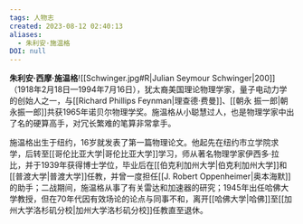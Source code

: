 ```yaml
---
tags: 人物志
created: 2023-08-12 02:40:13
aliases:
  - 朱利安·施温格
DOI: null
---
```


**朱利安·西摩·施温格**![[Schwinger.jpg#R|Julian Seymour Schwinger|200]]（1918年2月18日—1994年7月16日），犹太裔美国理论物理学家，量子电动力学的创始人之一，与[[Richard Phillips Feynman|理查德·费曼]]、[[朝永 振一郎|朝永振一郎]]共获1965年诺贝尔物理学奖。施温格从小聪慧过人，也是物理学家中出了名的硬算高手，对冗长繁难的笔算非常拿手。

施温格出生于纽约，16岁就发表了第一篇物理论文。他起先在纽约市立学院求学，后转至[[哥伦比亚大学|哥伦比亚大学]]学习，师从著名物理学家伊西多·拉比，并于1939年获得博士学位，毕业后在[[伯克利加州大学|伯克利加州大学]]和[[普渡大学|普渡大学]]任教，并曾一度担任[[J. Robert Oppenheimer|奥本海默]]的助手；二战期间，施温格从事了有关雷达和加速器的研究；1945年出任哈佛大学教授，但在70年代因有效场论的论点与同事不和，离开[[哈佛大学|哈佛]]至[[加州大学洛杉矶分校|加州大学洛杉矶分校]]任教直至退休。